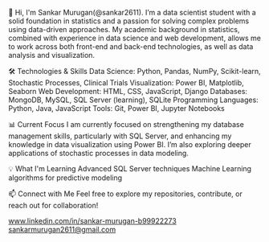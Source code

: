 👋 Hi, I'm Sankar Murugan(@sankar2611).
I’m a data scientist student with a solid foundation in statistics and a passion for solving complex problems using data-driven approaches. My academic background in statistics, combined with experience in data science and web development, allows me to work across both front-end and back-end technologies, as well as data analysis and visualization.

🛠️ Technologies & Skills
Data Science: Python, Pandas, NumPy, Scikit-learn, Stochastic Processes, Clinical Trials
Visualization: Power BI, Matplotlib, Seaborn
Web Development: HTML, CSS, JavaScript, Django
Databases: MongoDB, MySQL, SQL Server (learning), SQLite
Programming Languages: Python, Java, JavaScript
Tools: Git, Power BI, Jupyter Notebooks

📊 Current Focus
I am currently focused on strengthening my database management skills, particularly with SQL Server, and enhancing my knowledge in data visualization using Power BI. I’m also exploring deeper applications of stochastic processes in data modeling.

💡 What I'm Learning
Advanced SQL Server techniques
Machine Learning algorithms for predictive modeling

📫 Connect with Me
Feel free to explore my repositories, contribute, or reach out for collaboration!


www.linkedin.com/in/sankar-murugan-b99922273  
sankarmurugan2611@gmail.com                                            
                                                
